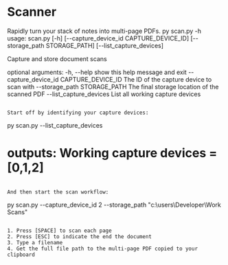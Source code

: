 # Scanner

Rapidly turn your stack of notes into multi-page PDFs.
py scan.py -h                   
usage: scan.py [-h] [--capture_device_id CAPTURE_DEVICE_ID] [--storage_path STORAGE_PATH] [--list_capture_devices]

Capture and store document scans

optional arguments:
  -h, --help            show this help message and exit
  --capture_device_id CAPTURE_DEVICE_ID
                        The ID of the capture device to scan with
  --storage_path STORAGE_PATH
                        The final storage location of the scanned PDF
  --list_capture_devices
                        List all working capture devices
```

Start off by identifying your capture devices:

```
py scan.py --list_capture_devices
# outputs: Working capture devices = [0,1,2]
```

And then start the scan workflow:

```
py scan.py --capture_device_id 2 --storage_path "c:\users\Developer\Work Scans"
```

1. Press [SPACE] to scan each page
2. Press [ESC] to indicate the end the document
3. Type a filename
4. Get the full file path to the multi-page PDF copied to your clipboard
